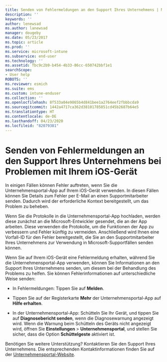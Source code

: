 ```yaml
---
title: Senden von Fehlermeldungen an den Support Ihres Unternehmens | Microsoft-Dokumentation
description: ''
keywords: ''
author: lenewsad
ms.author: lanewsad
manager: dougeby
ms.date: 05/23/2017
ms.topic: article
ms.prod: ''
ms.service: microsoft-intune
ms.subservice: end-user
ms.technology: ''
ms.assetid: fbc9c2b9-b454-4b33-86cc-650742bbf1e1
searchScope:
- User help
ROBOTS: ''
ms.reviewer: esmich
ms.suite: ems
ms.custom: intune-enduser
ms.collection: ''
ms.openlocfilehash: 8f533a04e9865b4d841bee1a2764eef2fbbbcda9
ms.sourcegitcommit: 1442a4717ca362d38101785851cd45b2687b64e5
ms.translationtype: HT
ms.contentlocale: de-DE
ms.lasthandoff: 04/23/2020
ms.locfileid: "82079381"
---
```

# <a name="send-errors-to-your-company-support-for-issues-with-your-ios-device"></a>Senden von Fehlermeldungen an den Support Ihres Unternehmens bei Problemen mit Ihrem iOS-Gerät
In einigen Fällen können Fehler auftreten, wenn Sie die Unternehmensportal-App auf Ihrem iOS-Gerät verwenden. In diesen Fällen können Sie Details zum Fehler per E-Mail an einen Supportmitarbeiter senden. Dadurch wird der erforderliche Kontext bereitgestellt, um das Problem zu beheben.

Wenn Sie die Protokolle in die Unternehmensportal-App hochladen, werden diese zunächst an die Microsoft-Entwickler gesendet, die an der App arbeiten. Diese verwenden die Protokolle, um die Funktionen der App zu verbessern und Fehler künftig zu vermeiden. Anschließend wird Ihnen eine Vorfall-ID für den Fehler bereitgestellt, die Sie an den Supportmitarbeiter Ihres Unternehmens zur Verwendung in Microsoft-Supportfällen senden können.

Wenn Sie auf Ihrem iOS-Gerät eine Fehlermeldung erhalten, während Sie die Unternehmensportal-App verwenden, können Sie Informationen an den Support Ihres Unternehmens senden, um diesem bei der Behandlung des Problems zu helfen. Sie können Fehlerinformationen auf unterschiedliche Weise senden:

- In Fehlermeldungen: Tippen Sie auf **Melden**.

- Tippen Sie auf der Registerkarte **Mehr** der Unternehmensportal-App auf **Hilfe erhalten**.

- In der Unternehmensportal-App: Schütteln Sie Ihr Gerät, und tippen Sie auf **Diagnosebericht senden**, wenn die Diagnosewarnung angezeigt wird. Wenn die Warnung beim Schütteln des Geräts nicht angezeigt wird, öffnen Sie **Einstellungen** > **Unternehmensportal**, und stellen Sie sicher, dass die Option **Schüttelgeste** aktiviert ist.

Benötigen Sie weitere Unterstützung? Kontaktieren Sie den Support Ihres Unternehmens. Die entsprechenden Kontaktinformationen finden Sie auf der [Unternehmensportal-Website](https://go.microsoft.com/fwlink/?linkid=2010980).
